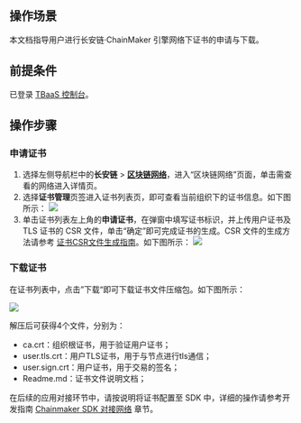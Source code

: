 ## 操作场景

本文档指导用户进行长安链·ChainMaker 引擎网络下证书的申请与下载。



## 前提条件

已登录 [TBaaS 控制台](https://console.cloud.tencent.com/tbaas)。



## 操作步骤

### 申请证书

1. 选择左侧导航栏中的**长安链** > **[区块链网络](https://console.cloud.tencent.com/tbaas/chainmaker/chain)**，进入“区块链网络”页面，单击需查看的网络进入详情页。
2. 选择**证书管理**页签进入证书列表页，即可查看当前组织下的证书信息。如下图所示：
![](https://main.qcloudimg.com/raw/2988a62d50d09c6ef11cab3a64b11e35.png)
3. 单击证书列表左上角的**申请证书**，在弹窗中填写证书标识，并上传用户证书及 TLS 证书的 CSR 文件，单击“确定”即可完成证书的生成。CSR 文件的生成方法请参考 [证书CSR文件生成指南](https://cloud.tencent.com/document/product/663/60114)。如下图所示：
![](https://main.qcloudimg.com/raw/85bf288b70cdab3e2e8002fd9fdc4c31.png)




### 下载证书

在证书列表中，点击”下载“即可下载证书文件压缩包。如下图所示：

![](https://main.qcloudimg.com/raw/2c8de39834d6d31692cc8797cce58617.png)

解压后可获得4个文件，分别为：

- ca.crt：组织根证书，用于验证用户证书；
- user.tls.crt：用户TLS证书，用于与节点进行tls通信；
- user.sign.crt：用户证书，用于交易的签名；
- Readme.md：证书文件说明文档；



在后续的应用对接环节中，请按说明将证书配置至 SDK 中，详细的操作请参考开发指南 [Chainmaker SDK 对接网络](https://cloud.tencent.com/document/product/663/72525) 章节。







